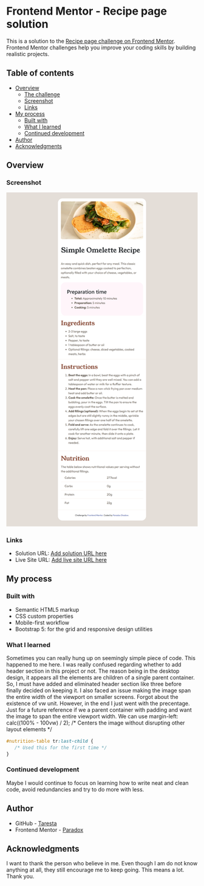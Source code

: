 # Frontend Mentor - Recipe page solution

This is a solution to the [Recipe page challenge on Frontend Mentor](https://www.frontendmentor.io/challenges/recipe-page-KiTsR8QQKm). Frontend Mentor challenges help you improve your coding skills by building realistic projects. 

## Table of contents

- [Overview](#overview)
  - [The challenge](#the-challenge)
  - [Screenshot](#screenshot)
  - [Links](#links)
- [My process](#my-process)
  - [Built with](#built-with)
  - [What I learned](#what-i-learned)
  - [Continued development](#continued-development)
- [Author](#author)
- [Acknowledgments](#acknowledgments)


## Overview

### Screenshot

![](./design/Screenshot.png)

### Links

- Solution URL: [Add solution URL here](https://www.frontendmentor.io/solutions/recipe-page-challenge-FFqu_1yEi-)
- Live Site URL: [Add live site URL here](https://taresta.github.io/Recipe-Page/)

## My process

### Built with

- Semantic HTML5 markup
- CSS custom properties
- Mobile-first workflow
- Bootstrap 5: for the grid and responsive design utilities


### What I learned

Sometimes you can really hung up on seemingly simple piece of code. This happened to me here. I was really confused regarding whether to add header section in this project or not. The reason being in the desktop design, 
it appears all the elements are children of a single parent container. So, I must have added and eliminated header section like three before finally decided on keeping it.
I also faced an issue making the image span the entire width of the viewport on smaller screens. Forgot about the existence of vw unit. However, in the end I just went with the precentage. Just for a future reference if we a parent container with padding and want the image to span the entire viewport width. We can use 
  margin-left: calc((100% - 100vw) / 2); /* Centers the image without disrupting other layout elements */

```css
#nutrition-table tr:last-child {
   /* Used this for the first time */
}
```


### Continued development

Maybe I would continue to focus on learning how to write neat and clean code, avoid redundancies and try to do more with less.

## Author

- GitHub - [Taresta](https://github.com/Taresta/)
- Frontend Mentor - [Paradox](https://www.frontendmentor.io/profile/Taresta)


## Acknowledgments

I want to thank the person who believe in me. Even though I am do not know anything at all, they still encourage me to keep going. This means a lot. Thank you.
